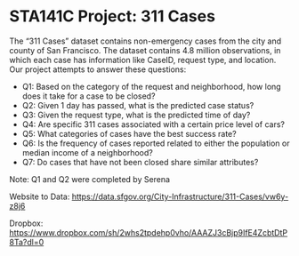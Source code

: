 # STA141C Project: 311 Cases

The “311 Cases” dataset contains non-emergency cases from the city and county of San Francisco. The dataset contains 4.8 million observations, in which each case has information like CaseID, request type, and location. Our project attempts to answer these questions:
* Q1: Based on the category of the request and neighborhood, how long does it take for a case to be closed? 
* Q2: Given 1 day has passed, what is the predicted case status?
* Q3: Given the request type, what is the predicted time of day?
* Q4: Are specific 311 cases associated with a certain price level of cars? 
* Q5: What categories of cases have the best success rate?
* Q6: Is the frequency of cases reported related to either the population or median income of a neighborhood?
* Q7: Do cases that have not been closed share similar attributes? 
  
Note: Q1 and Q2 were completed by Serena


Website to Data: https://data.sfgov.org/City-Infrastructure/311-Cases/vw6y-z8j6

Dropbox: https://www.dropbox.com/sh/2whs2tpdehp0vho/AAAZJ3cBjp9IfE4ZcbtDtP8Ta?dl=0 


